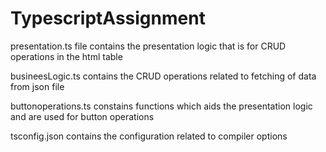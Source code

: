 # TypescriptAssignment
presentation.ts file contains the presentation logic that is for CRUD operations in the html table

busineesLogic.ts contains the CRUD operations related to fetching of data from json file

buttonoperations.ts constains functions which aids the presentation logic and are used for button operations

tsconfig.json contains the configuration related to compiler options


